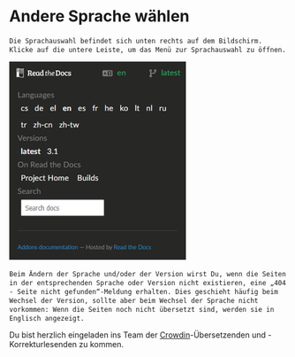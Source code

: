 # Andere Sprache wählen

```{note}
Die Sprachauswahl befindet sich unten rechts auf dem Bildschirm. Klicke auf die untere Leiste, um das Menü zur Sprachauswahl zu öffnen.
```

![Sprachauswahl öffnen](../images/documentation_language_menu.png)

```{warning}
Beim Ändern der Sprache und/oder der Version wirst Du, wenn die Seiten in der entsprechenden Sprache oder Version nicht existieren, eine „404 - Seite nicht gefunden“-Meldung erhalten. Dies geschieht häufig beim Wechsel der Version, sollte aber beim Wechsel der Sprache nicht vorkommen: Wenn die Seiten noch nicht übersetzt sind, werden sie in Englisch angezeigt.
```

Du bist herzlich eingeladen ins Team der [Crowdin](https://crowdin.com/project/androidapsdocs)-Übersetzenden und -Korrekturlesenden zu kommen.
